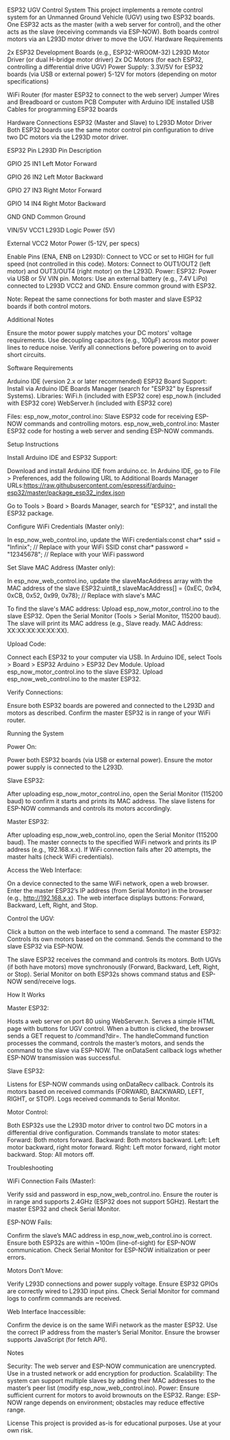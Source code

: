 ESP32 UGV Control System
This project implements a remote control system for an Unmanned Ground Vehicle (UGV) using two ESP32 boards. One ESP32 acts as the master (with a web server for control), and the other acts as the slave (receiving commands via ESP-NOW). Both boards control motors via an L293D motor driver to move the UGV.
Hardware Requirements

2x ESP32 Development Boards (e.g., ESP32-WROOM-32)
L293D Motor Driver (or dual H-bridge motor driver)
2x DC Motors (for each ESP32, controlling a differential drive UGV)
Power Supply:
3.3V/5V for ESP32 boards (via USB or external power)
5-12V for motors (depending on motor specifications)


WiFi Router (for master ESP32 to connect to the web server)
Jumper Wires and Breadboard or custom PCB
Computer with Arduino IDE installed
USB Cables for programming ESP32 boards

Hardware Connections
ESP32 (Master and Slave) to L293D Motor Driver
Both ESP32 boards use the same motor control pin configuration to drive two DC motors via the L293D motor driver.



ESP32 Pin
L293D Pin
Description



GPIO 25
IN1
Left Motor Forward


GPIO 26
IN2
Left Motor Backward


GPIO 27
IN3
Right Motor Forward


GPIO 14
IN4
Right Motor Backward


GND
GND
Common Ground


VIN/5V
VCC1
L293D Logic Power (5V)


External
VCC2
Motor Power (5-12V, per specs)



Enable Pins (ENA, ENB on L293D): Connect to VCC or set to HIGH for full speed (not controlled in this code).
Motors: Connect to OUT1/OUT2 (left motor) and OUT3/OUT4 (right motor) on the L293D.
Power:
ESP32: Power via USB or 5V VIN pin.
Motors: Use an external battery (e.g., 7.4V LiPo) connected to L293D VCC2 and GND. Ensure common ground with ESP32.


Note: Repeat the same connections for both master and slave ESP32 boards if both control motors.

Additional Notes

Ensure the motor power supply matches your DC motors' voltage requirements.
Use decoupling capacitors (e.g., 100µF) across motor power lines to reduce noise.
Verify all connections before powering on to avoid short circuits.

Software Requirements

Arduino IDE (version 2.x or later recommended)
ESP32 Board Support: Install via Arduino IDE Boards Manager (search for "ESP32" by Espressif Systems).
Libraries:
WiFi.h (included with ESP32 core)
esp_now.h (included with ESP32 core)
WebServer.h (included with ESP32 core)


Files:
esp_now_motor_control.ino: Slave ESP32 code for receiving ESP-NOW commands and controlling motors.
esp_now_web_control.ino: Master ESP32 code for hosting a web server and sending ESP-NOW commands.



Setup Instructions

Install Arduino IDE and ESP32 Support:

Download and install Arduino IDE from arduino.cc.
In Arduino IDE, go to File > Preferences, add the following URL to Additional Boards Manager URLs:https://raw.githubusercontent.com/espressif/arduino-esp32/master/package_esp32_index.json


Go to Tools > Board > Boards Manager, search for "ESP32", and install the ESP32 package.


Configure WiFi Credentials (Master only):

In esp_now_web_control.ino, update the WiFi credentials:const char* ssid = "Infinix"; // Replace with your WiFi SSID
const char* password = "12345678"; // Replace with your WiFi password




Set Slave MAC Address (Master only):

In esp_now_web_control.ino, update the slaveMacAddress array with the MAC address of the slave ESP32:uint8_t slaveMacAddress[] = {0xEC, 0x94, 0xCB, 0x52, 0x99, 0x78}; // Replace with slave's MAC


To find the slave's MAC address:
Upload esp_now_motor_control.ino to the slave ESP32.
Open the Serial Monitor (Tools > Serial Monitor, 115200 baud).
The slave will print its MAC address (e.g., Slave ready. MAC Address: XX:XX:XX:XX:XX:XX).




Upload Code:

Connect each ESP32 to your computer via USB.
In Arduino IDE, select Tools > Board > ESP32 Arduino > ESP32 Dev Module.
Upload esp_now_motor_control.ino to the slave ESP32.
Upload esp_now_web_control.ino to the master ESP32.


Verify Connections:

Ensure both ESP32 boards are powered and connected to the L293D and motors as described.
Confirm the master ESP32 is in range of your WiFi router.



Running the System

Power On:

Power both ESP32 boards (via USB or external power).
Ensure the motor power supply is connected to the L293D.


Slave ESP32:

After uploading esp_now_motor_control.ino, open the Serial Monitor (115200 baud) to confirm it starts and prints its MAC address.
The slave listens for ESP-NOW commands and controls its motors accordingly.


Master ESP32:

After uploading esp_now_web_control.ino, open the Serial Monitor (115200 baud).
The master connects to the specified WiFi network and prints its IP address (e.g., 192.168.x.x).
If WiFi connection fails after 20 attempts, the master halts (check WiFi credentials).


Access the Web Interface:

On a device connected to the same WiFi network, open a web browser.
Enter the master ESP32’s IP address (from Serial Monitor) in the browser (e.g., http://192.168.x.x).
The web interface displays buttons: Forward, Backward, Left, Right, and Stop.


Control the UGV:

Click a button on the web interface to send a command.
The master ESP32:
Controls its own motors based on the command.
Sends the command to the slave ESP32 via ESP-NOW.


The slave ESP32 receives the command and controls its motors.
Both UGVs (if both have motors) move synchronously (Forward, Backward, Left, Right, or Stop).
Serial Monitor on both ESP32s shows command status and ESP-NOW send/receive logs.



How It Works

Master ESP32:

Hosts a web server on port 80 using WebServer.h.
Serves a simple HTML page with buttons for UGV control.
When a button is clicked, the browser sends a GET request to /command?dir=<command>.
The handleCommand function processes the command, controls the master’s motors, and sends the command to the slave via ESP-NOW.
The onDataSent callback logs whether ESP-NOW transmission was successful.


Slave ESP32:

Listens for ESP-NOW commands using onDataRecv callback.
Controls its motors based on received commands (FORWARD, BACKWARD, LEFT, RIGHT, or STOP).
Logs received commands to Serial Monitor.


Motor Control:

Both ESP32s use the L293D motor driver to control two DC motors in a differential drive configuration.
Commands translate to motor states:
Forward: Both motors forward.
Backward: Both motors backward.
Left: Left motor backward, right motor forward.
Right: Left motor forward, right motor backward.
Stop: All motors off.





Troubleshooting

WiFi Connection Fails (Master):

Verify ssid and password in esp_now_web_control.ino.
Ensure the router is in range and supports 2.4GHz (ESP32 does not support 5GHz).
Restart the master ESP32 and check Serial Monitor.


ESP-NOW Fails:

Confirm the slave’s MAC address in esp_now_web_control.ino is correct.
Ensure both ESP32s are within ~100m (line-of-sight) for ESP-NOW communication.
Check Serial Monitor for ESP-NOW initialization or peer errors.


Motors Don’t Move:

Verify L293D connections and power supply voltage.
Ensure ESP32 GPIOs are correctly wired to L293D input pins.
Check Serial Monitor for command logs to confirm commands are received.


Web Interface Inaccessible:

Confirm the device is on the same WiFi network as the master ESP32.
Use the correct IP address from the master’s Serial Monitor.
Ensure the browser supports JavaScript (for fetch API).



Notes

Security: The web server and ESP-NOW communication are unencrypted. Use in a trusted network or add encryption for production.
Scalability: The system can support multiple slaves by adding their MAC addresses to the master’s peer list (modify esp_now_web_control.ino).
Power: Ensure sufficient current for motors to avoid brownouts on the ESP32.
Range: ESP-NOW range depends on environment; obstacles may reduce effective range.

License
This project is provided as-is for educational purposes. Use at your own risk.
